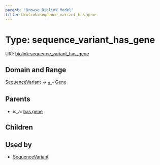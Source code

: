 ```yaml
---
parent: "Browse Biolink Model"
title: biolink:sequence_variant_has_gene
---
```


# Type: sequence_variant_has_gene




URI: [biolink:sequence_variant_has_gene](https://w3id.org/biolink/vocab/sequence_variant_has_gene)



## Domain and Range

[SequenceVariant](SequenceVariant.md) ->  <sub>0..*</sub> [Gene](Gene.md)

## Parents

 *  is_a: [has gene](has_gene.md)

## Children


## Used by

 * [SequenceVariant](SequenceVariant.md)

